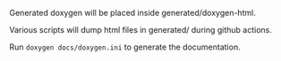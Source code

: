 Generated doxygen will be placed inside generated/doxygen-html.

Various scripts will dump html files in generated/ during github actions.

Run `doxygen docs/doxygen.ini` to generate the documentation.
